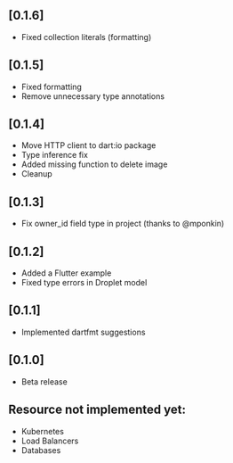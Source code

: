 ## [0.1.6]
- Fixed collection literals (formatting)


## [0.1.5]
- Fixed formatting
- Remove unnecessary type annotations

## [0.1.4]
- Move HTTP client to dart:io package
- Type inference fix
- Added missing function to delete image
- Cleanup

## [0.1.3]
- Fix owner_id field type in project (thanks to @mponkin)

## [0.1.2]
- Added a Flutter example
- Fixed type errors in Droplet model

## [0.1.1]
- Implemented dartfmt suggestions

## [0.1.0]
* Beta release

## Resource not implemented yet:
- Kubernetes
- Load Balancers
- Databases
